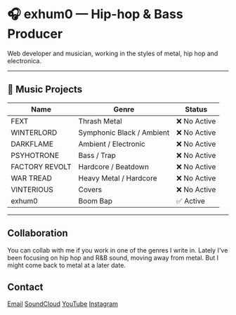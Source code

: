 # 🎧 exhum0 — Hip-hop & Bass Producer

Web developer and musician, working in the styles of metal, hip hop and electronica.

---

## 📂 Music Projects

| Name           | Genre                     | Status       |
| -------------- | ------------------------- | ------------ |
| FEXT           | Thrash Metal              | ❌ No Active |
| WINTERLORD     | Symphonic Black / Ambient | ❌ No Active |
| DARKFLAME      | Ambient / Electronic      | ❌ No Active |
| PSYHOTRONE     | Bass / Trap               | ❌ No Active |
| FACTORY REVOLT | Hardcore / Beatdown       | ❌ No Active |
| WAR TREAD      | Heavy Metal / Hardcore    | ❌ No Active |
| VINTERIOUS     | Covers                    | ❌ No Active |
| exhum0         | Boom Bap                  | ✅ Active    |

---

## Collaboration

You can collab with me if you work in one of the genres I write in. Lately I've been focusing on hip hop and R&B sound, moving away from metal. But I might come back to metal at a later date.

## Contact

[Email](exhum0prod@gmail.com)
[SoundCloud](https://soundcloud.com/exhum0)
[YouTube](https://youtube.com/@exhum0)
[Instagram](https://instagram.com/exhum0)
